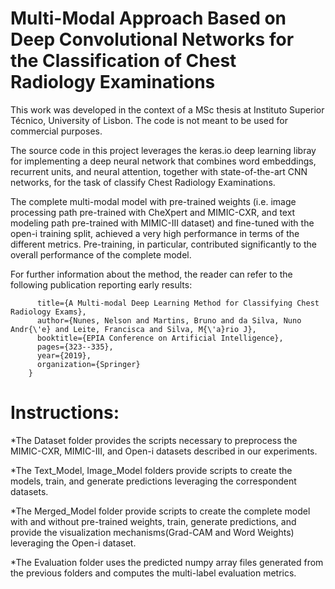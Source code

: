 # Multi-Modal Approach Based on Deep Convolutional Networks for the Classification of Chest Radiology Examinations
This work was developed in the context of a MSc thesis at Instituto Superior Técnico, University of Lisbon.
The code is not meant to be used for commercial purposes.

The source code in this project leverages the keras.io deep learning libray for implementing a deep neural network that combines word embeddings,
recurrent units, and neural attention, together with state-of-the-art CNN networks, for the task of classify Chest Radiology Examinations.

The complete multi-modal model with pre-trained weights (i.e. image processing path pre-trained with CheXpert and MIMIC-CXR, and text modeling path pre-trained with MIMIC-III dataset) and fine-tuned with the open-i training split, achieved a very high performance in terms of the different metrics. Pre-training, in particular, contributed significantly to the overall performance of the complete model.

For further information about the method, the reader can refer to the following publication reporting early results:
```   @inproceedings{nunes2019multi,
      title={A Multi-modal Deep Learning Method for Classifying Chest Radiology Exams},
      author={Nunes, Nelson and Martins, Bruno and da Silva, Nuno Andr{\'e} and Leite, Francisca and Silva, M{\'a}rio J},
      booktitle={EPIA Conference on Artificial Intelligence},
      pages={323--335},
      year={2019},
      organization={Springer}
    }
```

# Instructions:
  *The Dataset folder provides the scripts necessary to preprocess the MIMIC-CXR, MIMIC-III, and Open-i datasets described in our experiments.
  
  *The Text_Model, Image_Model folders provide scripts to create the models, train, and generate predictions leveraging the correspondent datasets.
  
  *The Merged_Model folder provide scripts to create the complete model with and without pre-trained weights, train, generate predictions, and provide the visualization mechanisms(Grad-CAM and Word Weights) leveraging the Open-i dataset.
  
  *The Evaluation folder uses the predicted numpy array files generated from the previous folders and computes the multi-label evaluation metrics.
  


